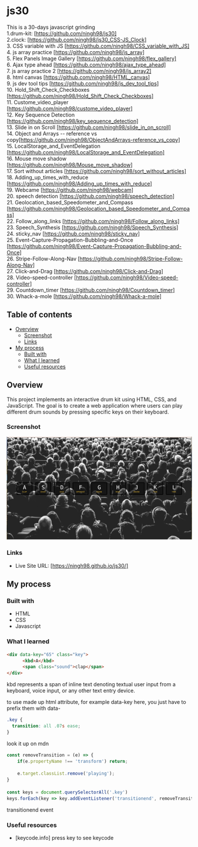 # js30

This is a 30-days javascript grinding  
1.drum-kit: [https://github.com/ningh98/js30]  
2.clock: [https://github.com/ningh98/js30_CSS-JS_Clock]  
3. CSS variable with JS [https://github.com/ningh98/CSS_variable_with_JS]  
4. js array practice [https://github.com/ningh98/js_array]  
5. Flex Panels Image Gallery [https://github.com/ningh98/flex_gallery]  
6. Ajax type ahead [https://github.com/ningh98/ajax_type_ahead]  
7. js array practice 2 [https://github.com/ningh98/js_array2]  
8. html canvas [https://github.com/ningh98/HTML_canvas]  
9. js dev tool tips [https://github.com/ningh98/js_dev_tool_tips]  
10. Hold_Shift_Check_Checkboxes [https://github.com/ningh98/Hold_Shift_Check_Checkboxes]  
11. Custome_video_player [https://github.com/ningh98/custome_video_player]  
12. Key Sequence Detection [https://github.com/ningh98/key_sequence_detection]  
13. Slide in on Scroll [https://github.com/ningh98/slide_in_on_scroll]  
14. Object and Arrays -- reference vs copy[https://github.com/ningh98/ObjectAndArrays-reference_vs_copy]  
15. LocalStorage_and_EventDelegation [https://github.com/ningh98/LocalStorage_and_EventDelegation]  
16. Mouse move shadow [https://github.com/ningh98/Mouse_move_shadow]  
17. Sort without articles [https://github.com/ningh98/sort_without_articles]  
18. Adding_up_times_with_reduce [https://github.com/ningh98/Adding_up_times_with_reduce]  
19. Webcame [https://github.com/ningh98/webcam]  
20. speech detection [https://github.com/ningh98/speech_detection]  
21. Geolocation_based_Speedometer_and_Compass [https://github.com/ningh98/Geolocation_based_Speedometer_and_Compass]  
22. Follow_along_links [https://github.com/ningh98/Follow_along_links]  
23. Speech_Synthesis [https://github.com/ningh98/Speech_Synthesis]  
24. sticky_nav [https://github.com/ningh98/sticky_nav]  
25. Event-Capture-Propagation-Bubbling-and-Once [https://github.com/ningh98/Event-Capture-Propagation-Bubbling-and-Once]  
26. Stripe-Follow-Along-Nav [https://github.com/ningh98/Stripe-Follow-Along-Nav]  
27. Click-and-Drag [https://github.com/ningh98/Click-and-Drag]  
28. Video-speed-controller [https://github.com/ningh98/Video-speed-controller]  
29. Countdown_timer [https://github.com/ningh98/Countdown_timer]  
30. Whack-a-mole [https://github.com/ningh98/Whack-a-mole]

## Table of contents

- [Overview](#overview)
  - [Screenshot](#screenshot)
  - [Links](#links)
- [My process](#my-process)
  - [Built with](#built-with)
  - [What I learned](#what-i-learned)
  - [Useful resources](#useful-resources)


## Overview

This project implements an interactive drum kit using HTML, CSS, and JavaScript. The goal is to create a web application where users can play different drum sounds by pressing specific keys on their keyboard.

### Screenshot

![](./screenshot.png)

### Links

- Live Site URL: [https://ningh98.github.io/js30/]

## My process

### Built with

- HTML
- CSS
- Javascript



### What I learned


```html
<div data-key="65" class="key">
      <kbd>A</kbd>
      <span class="sound">clap</span>
</div>
```
kbd represents a span of inline text denoting textual user input from a keyboard, voice input, or any other text entry device.

to use made up html attribute, for example data-key here, you just have to prefix them with data-

```css
.key {
  transition: all .07s ease;
}
```
look it up on mdn

```js
const removeTransition = (e) => {
    if(e.propertyName !== 'transform') return; 
    
    e.target.classList.remove('playing');
}

const keys = document.querySelectorAll('.key')
keys.forEach(key => key.addEventListener('transitionend', removeTransition))
```
transitionend event



### Useful resources

- [keycode.info]    press key to see keycode

